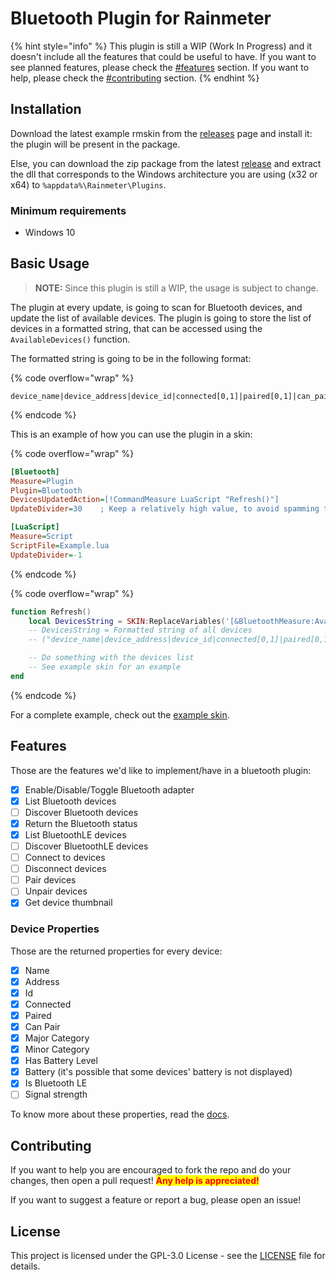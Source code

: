 # Bluetooth Plugin for Rainmeter

{% hint style="info" %}
This plugin is still a WIP (Work In Progress) and it doesn't include all the features that could be useful to have. If you want to see planned features, please check the [#features](./#features "mention") section. If you want to help, please check the [#contributing](./#contributing "mention") section.
{% endhint %}

## Installation

Download the latest example rmskin from the [releases](https://github.com/Droptop-Four/Rainmeter-Bluetooth-Plugin/releases) page and install it: the plugin will be present in the package.

Else, you can download the zip package from the latest [release](https://github.com/Droptop-Four/Rainmeter-Bluetooth-Plugin/releases) and extract the dll that corresponds to the Windows architecture you are using (x32 or x64) to `%appdata%\Rainmeter\Plugins`.

### Minimum requirements

* Windows 10

## Basic Usage

> **NOTE:** Since this plugin is still a WIP, the usage is subject to change.

The plugin at every update, is going to scan for Bluetooth devices, and update the list of available devices. The plugin is going to store the list of devices in a formatted string, that can be accessed using the `AvailableDevices()` function.

The formatted string is going to be in the following format:

{% code overflow="wrap" %}
```plaintext
device_name|device_address|device_id|connected[0,1]|paired[0,1]|can_pair[0,1]major_category|minor_category|has_battery_level[0,1]|battery|is_ble[0,1];
```
{% endcode %}

This is an example of how you can use the plugin in a skin:

{% code overflow="wrap" %}
```ini
[Bluetooth]
Measure=Plugin
Plugin=Bluetooth
DevicesUpdatedAction=[!CommandMeasure LuaScript "Refresh()"]
UpdateDivider=30    ; Keep a relatively high value, to avoid spamming the plugin with update requests that cannot terminate

[LuaScript]
Measure=Script
ScriptFile=Example.lua
UpdateDivider=-1
```
{% endcode %}

{% code overflow="wrap" %}
```lua
function Refresh()
    local DevicesString = SKIN:ReplaceVariables('[&BluetoothMeasure:AvailableDevices()]')
    -- DevicesString = Formatted string of all devices
    -- ("device_name|device_address|device_id|connected[0,1]|paired[0,1]|can_pair[0,1]major_category|minor_category|has_battery_level[0,1]|battery|is_ble[0,1];")

    -- Do something with the devices list
    -- See example skin for an example
end
```
{% endcode %}

For a complete example, check out the [example skin](https://github.com/Droptop-Four/Rainmeter-Bluetooth-Plugin/tree/main/Bluetooth-Example-Skin).

## Features

Those are the features we'd like to implement/have in a bluetooth plugin:

* [x] Enable/Disable/Toggle Bluetooth adapter
* [x] List Bluetooth devices
* [ ] Discover Bluetooth devices
* [x] Return the Bluetooth status
* [x] List BluetoothLE devices
* [ ] Discover BluetoothLE devices
* [ ] Connect to devices
* [ ] Disconnect devices
* [ ] Pair devices
* [ ] Unpair devices
* [x] Get device thumbnail

### Device Properties

Those are the returned properties for every device:

* [x] Name
* [x] Address
* [x] Id
* [x] Connected
* [x] Paired
* [x] Can Pair
* [x] Major Category
* [x] Minor Category
* [x] Has Battery Level
* [x] Battery (it's possible that some devices' battery is not displayed)
* [x] Is Bluetooth LE
* [ ] Signal strength

To know more about these properties, read the [docs](section-variables.md#device-properties).

## Contributing

If you want to help you are encouraged to fork the repo and do your changes, then open a pull request! <mark style="color:red;">**Any help is appreciated!**</mark>

If you want to suggest a feature or report a bug, please open an issue!

## License

This project is licensed under the GPL-3.0 License - see the [LICENSE](../LICENSE/) file for details.
